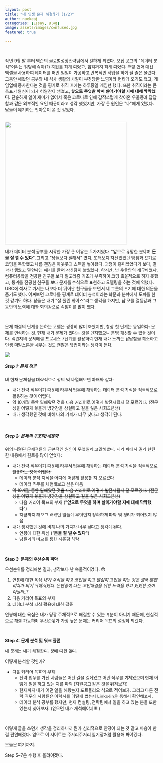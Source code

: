 ```yaml
---
layout: post
title: "내 인생 문제 해결하기 (1/2)"
author: nuekeaj
categories: [Essay, Blog]
image: assets/images/confused.jpg
featured: true

---
```


<br>

작년 9월 말 부터 넥슨의 글로벌성장전략팀에서 일하게 되었다. 모집 공고의 "데이터 분석"이라는 워딩에 속아(?) 지원을 하게 되었고, 합격까지 하게 되었다. 코딩 언어 대신 엑셀을 사용하여 데이터를 매번 일일이 가공하고 반복적인 작업을 하게 될 줄은 몰랐다. 그동안 해왔던 공부와 내 석사 생활의 시절이 부정당한 느낌이라 현타가 오기도 했고, 게임업에 종사한다는 것을 핑계로 취직 후에는 하루종일 게임만 했다. 또한 취직이라는 큰 목표가 달성이 되자 허탈감이 생겼고, **앞으로 무엇을 하며 살아가야할 지에 대해 막막했다**. 단순하게 일이 재미가 없어서 혹은 코로나로 인해 갑작스럽게 찾아온 우울증과 답답함과 같은 외부적인 요인 때문이라고 생각 했었지만, 가장 큰 원인은 "나"에게 있었다. 남들이 얘기하는 번아웃이 온 것 같았다.

<br>

<img src="https://evan-moon.github.io/static/89e6b571a1a59e725c099d90ca7e6397/ee604/thumbnail.png" width=400>



<br>

내가 데이터 분석 공부를 시작한 가장 큰 이유는 두가지였다. "앞으로 유망한 분야며 **돈을 잘 벌 수 있다**", 그리고 "남들보다 잘해서" 였다. 또래보다 자신있었던 밤샘과 끈기로 코딩을 독학했고 나름 괜찮은 아웃풋과 스펙을 쌓아왔다. 과정이 흥미있었다기 보다, 결과가 좋았고 잘한다는 얘기를 들어 자신감이 붙었었다. 하지만, 난 우물안의 개구리였다. 컴퓨터공학을 전공한 친구들 보다 알고리즘 기초가 부족하여 코딩 효율적으로 하지 못했고, 통계를 전공한 친구들 보다 문제를 수식으로 표현하고 모델링을 하는 것에 약했다. UBC에 석사로 가서는 나보다 더 뛰어난 친구들을 보면서 내 그릇의 크기에 대한 의문을 품기도 했다. 어찌보면 코로나를 핑계로 데이터 분석이라는 학문과 분야에서 도피를 한 것 같기도 하다. 남들은 내가 "잘 풀린 케이스"라고 생각을 하지만, 남 모를 열등감과 그 동안의 노력에 대한 회의감으로 속앓이를 많이 했다.

<br>

문제 해결의 단계를 논하는 모델은 굉장히 많이 봐왔지만, 항상 첫 단계는 동일하다: 문제를 인식하는 것. 현재 내가 문제가 있다는 것을 인지했으니 분명 개선할 수 있을 것이다. 맥킨지의 문제해결 프로세스 7단계를 활용하여 현재 내가 느끼는 답답함을 해소하고 인생 마일스톤을 세우는 것도 괜찮은 방법이라는 생각이 든다. 
<br>

<img src="https://t1.daumcdn.net/thumb/R720x0/?fname=http://t1.daumcdn.net/brunch/service/user/7S3Y/image/PTwbolkK2xbZRG9r09z8t1eZRKQ">

<br>

##### Step 1: 문제 정의

내 현재 문제점을 대략적으로 정의 및 나열해보면 아래와 같다:

- 내가 전략 직무이기 때문에 타부서 업무에 해당하는 데이터 분석 지식을 적극적으로 활용하는 것이 어렵다.
- 약 10개월 동안 일해왔던 것을 다음 커리어로 어떻게 발전시킬지 잘 모르겠다. (전문성을 어떻게 쌓을까 방향감을 상실하고 길을 잃은 사회초년생)
- 내가 생각했던 것에 비해 나의 가치가 너무 낮다고 생각이 된다.

<br>

##### Step 2: 문제의 구조화/세분화

위의 나열된 문제점들의 근본적인 원인이 무엇일까 고민해봤다. 내가 위에서 길게 한탄한 내용에서 힌트를 많이 얻었다:

- ~~내가 전략 직무이기 때문에 타부서 업무에 해당하는 데이터 분석 지식을 적극적으로 활용하는 것이 어렵다.~~ 
  - 데이터 분석 지식을 어디에 어떻게 활용할 지 모르겠다
  - 데이터 직무를 체험해보고 싶은 마음
- ~~약 10개월 동안 일해왔던 것을 다음 커리어로 어떻게 발전시킬지 잘 모르겠다. (전문성을 어떻게 쌓을까 방향감을 상실하고 길을 잃은 사회초년생)~~
  - 다음 커리어 목표의 부재 ("**앞으로 무엇을 하며 살아가야할 지에 대해 막막했다**")
  - 지금까지 해오고 배웠던 일들이 무엇인지 정확하게 파악 및 정리가 되어있지 않음
- ~~내가 생각했던 것에 비해 나의 가치가 너무 낮다고 생각이 된다.~~
  - 연봉에 대한 욕심 ("**돈을 잘 벌 수 있다**")
  - 남들과의 비교를 통한 자존감 하락

<br>

**Step 3: 문제의 우선순위 파악**

우선순위를 정리해본 결과, 생각보다 난 속물적이었다. 😳

1. 연봉에 대한 욕심 
   *내가 주식을 하고 코인을 하고 열심히 고민을 하는 것은 결국  ~~영앤~~리치가 되기 위해서였다. 은연중에 나는 고민해결을 위한 노력을 하고 있었던 것이 아닐까..?*
2. 다음 커리어 목표의 부재
3. 데이터 분석 지식 활용에 대한 갈증

연봉에 대한 욕심은 내가 당장 주체적으로 해결할 수 있는 부분이 아니기 때문에, 현실적으로 해결 가능하며 우선순위가 가장 높은 문제는 커리어 목표의 설정이 되겠다. 

<br>

**Step 4:** **문제 분석 및 워크 플랜**

내 문제는 내가 해결한다. 분배 따윈 없다. 

어떻게 분석할 것인가?

- 다음 커리어 목표의 부재
  - 전략 업무를 가진 사람들은 어떤 길을 걸어왔고 어떤 직무를 거쳐왔으며 현재 어떻게 일을 하고 있는 지를 파악 (지원공고 같은 것을 뒤져보자)
  - 현재까지 내가 어떤 일을 해왔는지 포트폴리오 식으로 적어보자. 그리고 다른 전략 직무의 사람들은 이력서를 어떻게 썼는지 Linkedin을 통해서 확인해보자.
  - 데이터 분석 공부를 했지만, 현재 컨설팅, 전략팀에서 일을 하고 있는 분들 또한 있는지 찾아보자. (없으면 내가 개척해야지!!!!)

<br>

이렇게 글을 쓰면서 생각을 정리하니까 뭔가 심리적으로 안정이 되는 것 같고 마음이 한결 편안해졌다. 앞으로 이 사이트는 주저리주저리 일기장처럼 활용해 봐야겠다.

오늘은 여기까지.

Step 5~7은 수행 후 올려야겠다.